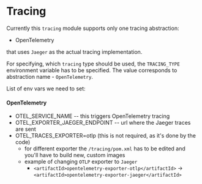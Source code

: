 # Tracing

Currently this `tracing` module supports only one tracing abstraction:
 * OpenTelemetry 
 
that uses `Jaeger` as the actual tracing implementation.

For specifying, which `tracing` type should be used, the `TRACING_TYPE` environment variable has to be specified.
The value corresponds to abstraction name - `OpenTelemetry`.

List of env vars we need to set:

#### OpenTelemetry
 * OTEL_SERVICE_NAME -- this triggers OpenTelemetry tracing
 * OTEL_EXPORTER_JAEGER_ENDPOINT -- url where the Jaeger traces are sent
 * OTEL_TRACES_EXPORTER=otlp (this is not required, as it's done by the code)
    * for different exporter the `/tracing/pom.xml` has to be edited and you'll have to build new, custom images
    * example of changing `OTLP` exporter to `Jaeger`
      * `<artifactId>opentelemetry-exporter-otlp</artifactId>` -> `<artifactId>opentelemetry-exporter-jaeger</artifactId>`